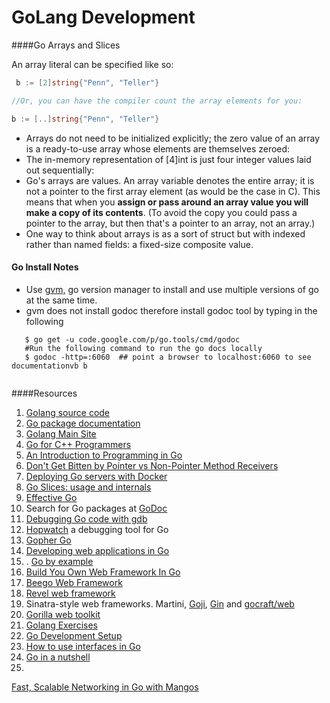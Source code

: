 GoLang Development
===================

####Go Arrays and Slices

An array literal can be specified like so:
```go
 b := [2]string{"Penn", "Teller"}

//Or, you can have the compiler count the array elements for you:

b := [..]string{"Penn", "Teller"}

```

 - Arrays do not need to be initialized explicitly; the zero value of an array is a ready-to-use array whose elements are themselves zeroed:
 - The in-memory representation of [4]int is just four integer values laid out sequentially:
 - Go's arrays are values. An array variable denotes the entire array; it is not a pointer to the first array element (as would be the case in C). This means that when you **assign or pass around an array value you will make a copy of its contents**. (To avoid the copy you could pass a pointer to the array, but then that's a pointer to an array, not an array.)
 -  One way to think about arrays is as a sort of struct but with indexed rather than named fields: a fixed-size composite value.

#### Go Install Notes

 - Use [gvm,](https://github.com/moovweb/gvm) go version manager to install and use multiple versions of go at the same time.
 - gvm does not install godoc therefore install godoc tool by typing in the following
 ```shell
    $ go get -u code.google.com/p/go.tools/cmd/godoc
    #Run the following command to run the go docs locally
    $ godoc -http=:6060  ## point a browser to localhost:6060 to see documentationvb b
    
 ```

####Resources

 1. [Golang source code](https://github.com/jnwhiteh/golang)
 2. [Go package documentation](http://golang.org/pkg/)
 2. [Golang Main Site](http://golang.org/)
 3. [Go for C++ Programmers](GoForCPPProgrammers)
 4. [An Introduction to Programming in Go](http://www.golang-book.com/)
 5. [Don't Get Bitten by Pointer vs Non-Pointer Method Receivers](http://nathanleclaire.com/blog/2014/08/09/dont-get-bitten-by-pointer-vs-non-pointer-method-receivers-in-golang/)
 6. [Deploying Go servers with Docker](http://blog.golang.org/docker)
 7. [Go Slices: usage and internals](http://blog.golang.org/go-slices-usage-and-internals)
 8. [Effective Go](http://golang.org/doc/effective_go.html)
 9. Search for Go packages at [GoDoc](https://godoc.org/)
 10. [Debugging Go code with gdb](https://golang.org/doc/gdb)
 11. [Hopwatch](http://ernestmicklei.com/2012/12/14/hopwatch-a-debugging-tool-for-go/) a debugging tool for Go
 12. [Gopher Go](http://vluxe.io/)
 13. [Developing web applications in Go](http://codegangsta.gitbooks.io/building-web-apps-with-go/)
 14. . [Go by example](https://gobyexample.com/)
 2. [Build You Own Web Framework In Go](http://nicolasmerouze.com/build-web-framework-golang/)
 2. [Beego Web Framework](http://beego.me/)
 3. [Revel web framework]()
 4. Sinatra-style web frameworks. Martini, [Goji](https://github.com/zenazn/goji), [Gin](http://gin-gonic.github.io/gin/) and [gocraft/web](https://github.com/gocraft/web)
 5. [Gorilla web toolkit](http://www.gorillatoolkit.org/)
 6. [Golang Exercises](https://gist.github.com/zyxar/2317744)
 7. [Go Development Setup](http://blog.tideland.biz/2013-07-09-go-environment-setup)
 8. [How to use interfaces in Go](http://jordanorelli.com/post/32665860244/how-to-use-interfaces-in-go)
 9. [Go in a nutshell](https://github.com/basti1302/go-lang-cheat-sheet#go-in-a-nutshell)
 10.

[Fast, Scalable Networking in Go with Mangos](http://www.bravenewgeek.com/)
